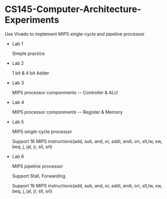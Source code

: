 # CS145-Computer-Architecture-Experiments
Use  Vivado to implement MIPS single-cycle and pipeline processor

* Lab 1 

  Simple practice
  
* Lab 2

  1 bit & 4 bit Adder
  
* Lab 3

  MIPS processor componments -- Controller & ALU
  
* Lab 4

  MIPS processor componments -- Register & Memory
  
* Lab 5

  MIPS single-cycle processor
  
  Support 16 MIPS instructions(add, sub, and, or, addi, andi, ori, slt,lw, sw, beq, j, jal, jr, sll, srl)
  
* Lab 6

  MIPS pipeline processor
  
  Support Stall, Forwarding
  
  Support 16 MIPS instructions(add, sub, and, or, addi, andi, ori, slt,lw, sw, beq, j, jal, jr, sll, srl)

